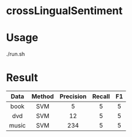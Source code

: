 # crossLingualSentiment

# Usage
./run.sh

# Result

| Data        | Method   |  Precision  |  Recall  |  F1  |
| :----:      | :----:   | :----:      | :----:  | :----:  |
| book     | SVM |   5     |   5     |   5     |
| dvd        |   SVM   |   12   |   5     |   5     |
| music        |    SVM    |  234  |   5     |   5     |